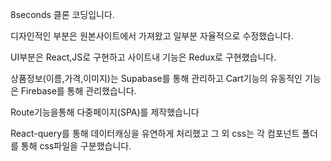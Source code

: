 8seconds 클론 코딩입니다.

디자인적인 부분은 원본사이트에서 가져왔고 일부분 자율적으로 수정했습니다.

UI부분은 React,JS로 구현하고 사이트내 기능은 Redux로 구현했습니다.

상품정보(이름,가격,이미지)는 Supabase를 통해 관리하고 Cart기능의 유동적인 기능은 Firebase를 통해 관리했습니다.

Route기능을통해 다중페이지(SPA)를 제작했습니다

React-query를 통해 데이터캐싱을 유연하게 처리했고
그 외 css는 각 컴포넌트 폴더를 통해 css파일을 구분했습니다.
